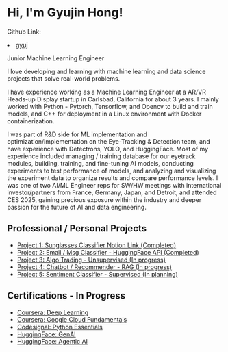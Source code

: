 
<head>
  <title>My ML Portfolio</title>
</head>

  <h1>Hi, I'm Gyujin Hong!</h1>
  <p>Github Link: <li><a href="https://www.github.com/gyuj">gyuj</a></li></p>
  <p>Junior Machine Learning Engineer</p>
  <p>I love developing and learning with machine learning and data science projects that solve real-world problems.
  <p>I have experience working as a Machine Learning Engineer at a AR/VR Heads-up Display startup in Carlsbad, California for about 3 years. I mainly worked with Python - Pytorch, Tensorflow, and Opencv to build and train models, and C++ for deployment in a Linux environment with Docker containerization.</p>
    
  <p>I was part of  R&D side for ML implementation and optimization/implementation on the Eye-Tracking & Detection team, and have experience with Detectrons, YOLO, and HuggingFace. Most of my experience included managing / training database for our eyetrack modules, building, training, and fine-tuning AI models, conducting experiments to test performance of models, and analyzing and visualizing the experiment data to organize results and compare performance levels. 
  I was one of two AI/ML Engineer reps for SW/HW meetings with international investor/partners from France, Germany, Japan, and Detroit, and attended CES 2025, gaining precious exposure within the industry and deeper passion for the future of AI and data engineering.</p>
  

  <h2>Professional / Personal Projects</h2>
  <ul>
    <li><a href="https://www.notion.so/Sunglasses-Detection-Layer-1f3bcd635967804d83fcc54572e9a221">Project 1: Sunglasses Classifier Notion Link (Completed)</a></li>
    <li><a href="https://github.com/gyuj/gyuj.github.io/tree/2b356c4b5a867d71dbf83d73f9ce86bf65c5cf70/projects/msg-email-classifier">Project 2: Email / Msg Classifier - HuggingFace API (Completed)</a></li>
    <li><a href="https://github.com/gyuj/gyuj.github.io/tree/c2d0cc78d72f5d974cf56c5843a4158200740a41/projects/algo-trading">Project 3: Algo Trading - Unsupervised (In progress)</a></li>
    <li><a href="https://github.com/gyuj/gyuj.github.io/tree/2b356c4b5a867d71dbf83d73f9ce86bf65c5cf70/projects/rag_projects">Project 4: Chatbot / Recommender - RAG (In progress)</a></li>
    <li><a href="https://github.com/gyuj/project-2">Project 5: Sentiment Classifier - Supervised (In planning)</a></li>
  </ul>
  <h2>Certifications - In Progress</h2>
  <ul>
    <li><a href="link_to_cert_coursera_dl">Coursera: Deep Learning</a></li>
    <li><a href="link_to_cert_coursera_gcp">Coursera: Google Cloud Fundamentals</a></li>
    <li><a href="link_to_cert_codesignal_python">Codesignal: Python Essentials</a></li>
    <li><a href="hugging_face_genai">HuggingFace: GenAI</a></li>
    <li><a href="hugging_face_agenticai">HuggingFace: Agentic AI</a></li>
  </ul>

